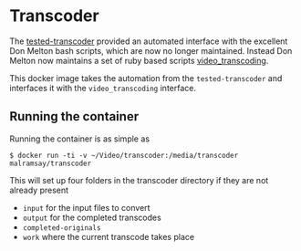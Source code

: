 Transcoder
==========

The [tested-transcoder](https://github.com/eseglem/tested-transcoder) provided an automated interface with the excellent Don Melton bash scripts, which are now no longer maintained.
Instead Don Melton now maintains a set of ruby based scripts [video_transcoding](https://github.com/donmelton/video_transcoding).

This docker image takes the automation from the `tested-transcoder` and interfaces it with the `video_transcoding` interface.

Running the container
---------------------

Running the container is as simple as

    $ docker run -ti -v ~/Video/transcoder:/media/transcoder malramsay/transcoder

This will set up four folders in the transcoder directory if they are not already present

* `input` for the input files to convert
* `output` for the completed transcodes
* `completed-originals`
* `work` where the current transcode takes place
